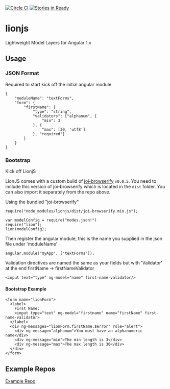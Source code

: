 [![Circle CI](https://circleci.com/gh/asilluron/lionjs.svg?style=shield)](https://circleci.com/gh/asilluron/lionjs)
[![Stories in Ready](https://badge.waffle.io/asilluron/lionjs.png?label=ready&title=Ready)](http://waffle.io/asilluron/lionjs)

lionjs
======

Lightweight Model Layers for Angular 1.x

## Usage
### JSON Format
Required to start kick off the initial angular module

```
{
    "moduleName": "textForms",
    "form": {
        "firstName": {
            "type": "string",
            "validators": ["alphanum", {
                "min": 3
            }, {
                "max": [30, 'utf8']
            }, "required"]
        }
    }
}

```

### Bootstrap
Kick off LionjS

LionJS comes with a custom build of [joi-browserify](https://github.com/asilluron/joi-browserify) `v0.0.5`. You need to include this version of joi-browserify which is located in the `dist` folder. You can also import it separately from the repo above.

Using the bundled "joi-browserify"

```
require("node_modules/lionjs/dist/joi-browserify.min.js");
```

```
var modelConfig = require("modes.json!")
require("lion");
lion(modelConfig);
```

Then register the angular module, this is the name you supplied in the json file under 'moduleName'
```
angular.module("myApp", ["textForms"]);
```

Validation directives are named the same as your fields but with 'Validator' at the end
firstName -> firstNameValidator
```
<input text="type" ng-model="name" first-name-validator/>
```

#### Bootstrap Example
```
<form name="lionForm">
  <label>
    First Name:
    <input type="text" ng-model="firstname" name="firstName" first-name-validator>
  </label>
  <div ng-messages="lionForm.firstName.$error" role="alert">
    <div ng-message="alphanum">You must have an alphanumeric name</div>
    <div ng-message="min">The min length is 3</div>
    <div ng-message="max">The max length is 30</div>
  </div>
</form>
```

## Example Repos
[Example Repo](https://github.com/asilluron/lionjs-gulp-example.git)

